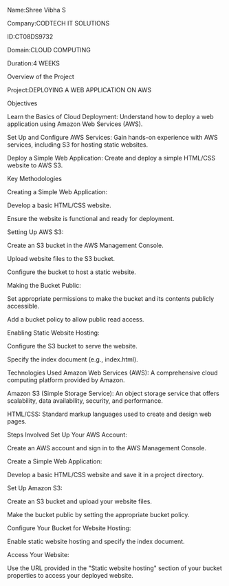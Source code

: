 Name:Shree Vibha S

Company:CODTECH IT SOLUTIONS

ID:CT08DS9732

Domain:CLOUD COMPUTING

Duration:4 WEEKS


Overview of the Project

Project:DEPLOYING A WEB APPLICATION ON AWS

Objectives

Learn the Basics of Cloud Deployment: Understand how to deploy a web application using Amazon Web Services (AWS).

Set Up and Configure AWS Services: Gain hands-on experience with AWS services, including S3 for hosting static websites.

Deploy a Simple Web Application: Create and deploy a simple HTML/CSS website to AWS S3.

Key Methodologies

Creating a Simple Web Application:

Develop a basic HTML/CSS website.

Ensure the website is functional and ready for deployment.

Setting Up AWS S3:

Create an S3 bucket in the AWS Management Console.

Upload website files to the S3 bucket.

Configure the bucket to host a static website.

Making the Bucket Public:

Set appropriate permissions to make the bucket and its contents publicly accessible.

Add a bucket policy to allow public read access.

Enabling Static Website Hosting:

Configure the S3 bucket to serve the website.

Specify the index document (e.g., index.html).

Technologies Used
Amazon Web Services (AWS): A comprehensive cloud computing platform provided by Amazon.

Amazon S3 (Simple Storage Service): An object storage service that offers scalability, data availability, security, and performance.

HTML/CSS: Standard markup languages used to create and design web pages.

Steps Involved
Set Up Your AWS Account:

Create an AWS account and sign in to the AWS Management Console.

Create a Simple Web Application:

Develop a basic HTML/CSS website and save it in a project directory.

Set Up Amazon S3:

Create an S3 bucket and upload your website files.

Make the bucket public by setting the appropriate bucket policy.

Configure Your Bucket for Website Hosting:

Enable static website hosting and specify the index document.

Access Your Website:

Use the URL provided in the "Static website hosting" section of your bucket properties to access your deployed website.

